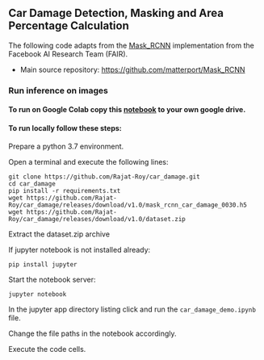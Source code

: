 ## **Car Damage Detection, Masking and Area Percentage Calculation**

The following code adapts from the [Mask_RCNN](https://arxiv.org/abs/1703.06870) implementation from the Facebook AI Research Team (FAIR).

*    Main source repository: https://github.com/matterport/Mask_RCNN

### Run inference on images
#### To run on Google Colab copy this [notebook](https://colab.research.google.com/drive/1pLP7VSln9EPl2_e_cMq-K0Y8m9--lw75) to your own google drive.
#### To run locally follow these steps:
Prepare a python 3.7 environment.

Open a terminal and execute the following lines:
```
git clone https://github.com/Rajat-Roy/car_damage.git
cd car_damage
pip install -r requirements.txt
wget https://github.com/Rajat-Roy/car_damage/releases/download/v1.0/mask_rcnn_car_damage_0030.h5
wget https://github.com/Rajat-Roy/car_damage/releases/download/v1.0/dataset.zip
```
Extract the dataset.zip archive

If jupyter notebook is not installed already:
```
pip install jupyter
```
Start the notebook server:
```
jupyter notebook
```
In the jupyter app directory listing click and run the `car_damage_demo.ipynb` file.

Change the file paths in the notebook accordingly.

Execute the code cells.
